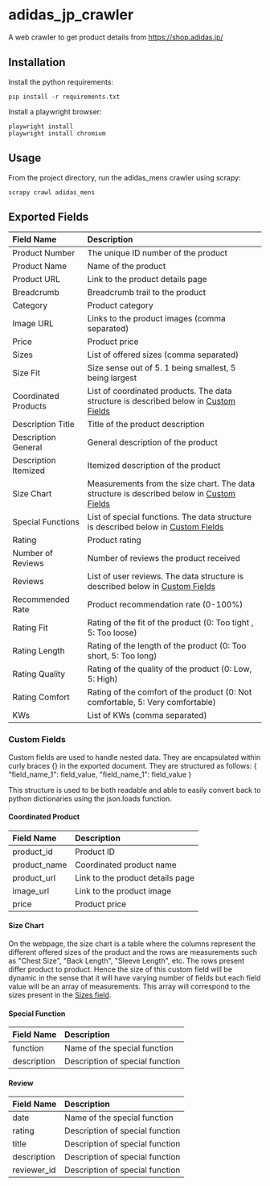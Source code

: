 # adidas_jp_crawler

A web crawler to get product details from https://shop.adidas.jp/


## Installation

Install the python requirements:

    pip install -r requirements.txt

Install a playwright browser:

    playwright install
    playwright install chromium
    

## Usage

From the project directory, run the adidas_mens crawler using scrapy:

    scrapy crawl adidas_mens

## Exported Fields

| Field Name | Description |
| :--------- | :---------- |
| Product Number | The unique ID number of the product |
| Product Name | Name of the product |
| Product URL | Link to the product details page |
| Breadcrumb | Breadcrumb trail to the product |
| Category | Product category |
| Image URL | Links to the product images (comma separated) |
| Price | Product price |
| Sizes | List of offered sizes (comma separated) |
| Size Fit | Size sense out of 5. 1 being smallest, 5 being largest |
| Coordinated Products | List of coordinated products. The data structure is described below in [Custom Fields](#coordinated-product) |
| Description Title | Title of the product description |
| Description General | General description of the product |
| Description Itemized | Itemized description of the product |
| Size Chart | Measurements from the size chart. The data structure is described below in [Custom Fields](#size-chart) |
| Special Functions | List of special functions. The data structure is described below in [Custom Fields](#special-function) |
| Rating | Product rating |
| Number of Reviews | Number of reviews the product received |
| Reviews | List of user reviews. The data structure is described below in [Custom Fields](#review) |
| Recommended Rate | Product recommendation rate (0-100%) |
| Rating Fit | Rating of the fit of the product (0: Too tight , 5: Too loose) |
| Rating Length | Rating of the length of the product (0: Too short, 5: Too long) |
| Rating Quality | Rating of the quality of the product (0: Low, 5: High) |
| Rating Comfort | Rating of the comfort of the product (0: Not comfortable, 5: Very comfortable) |
| KWs | List of KWs (comma separated) |




### Custom Fields

Custom fields are used to handle nested data. They are encapsulated within curly braces {} in the exported document. They are structured as follows:
{
    "field_name_1": field_value,
    "field_name_1": field_value
}

This structure is used to be both readable and able to easily convert back to python dictionaries using the json.loads function.

#### Coordinated Product

| Field Name | Description |
| :--------- | :---------- |
| product_id | Product ID |
| product_name | Coordinated product name |
| product_url | Link to the product details page |
| image_url | Link to the product image |
| price | Product price |


#### Size Chart

On the webpage, the size chart is a table where the columns represent the different offered sizes of the product and the rows are measurements such as "Chest Size", "Back Length", "Sleeve Length", etc. The rows present differ product to product. Hence the size of this custom field will be dynamic in the sense that it will have varying number of fields but each field value will be an array of measurements. This array will correspond to the sizes present in the [Sizes field](#exported-fields).


#### Special Function

| Field Name | Description |
| :--------- | :---------- |
| function | Name of the special function |
| description | Description of special function |


#### Review

| Field Name | Description |
| :--------- | :---------- |
| date | Name of the special function |
| rating | Description of special function |
| title | Description of special function |
| description | Description of special function |
| reviewer_id | Description of special function |
